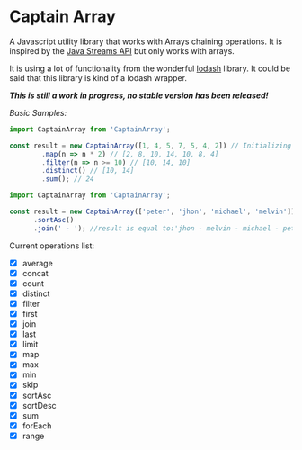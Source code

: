Captain Array
=

A Javascript utility library that works with Arrays chaining operations. It is
inspired by the [Java Streams API](https://docs.oracle.com/javase/8/docs/api/?java/util/stream/Stream.html) but only
works with arrays.

It is using a lot of functionality from the wonderful [lodash](https://github.com/lodash/lodash) library. 
It could be said that this library is kind of a lodash wrapper.

**_This is still a work in progress, no stable version has been released!_**

*Basic Samples:*

```javascript
import CaptainArray from 'CaptainArray';

const result = new CaptainArray([1, 4, 5, 7, 5, 4, 2]) // Initializing Array
        .map(n => n * 2) // [2, 8, 10, 14, 10, 8, 4]
        .filter(n => n >= 10) // [10, 14, 10]
        .distinct() // [10, 14]
        .sum(); // 24
```

```javascript
import CaptainArray from 'CaptainArray';

const result = new CaptainArray(['peter', 'jhon', 'michael', 'melvin']) // Initializing Array
      .sortAsc()
      .join(' - '); //result is equal to:'jhon - melvin - michael - peter';
```

Current operations list:

* [x] average
* [x] concat
* [x] count
* [x] distinct
* [x] filter
* [x] first
* [x] join
* [x] last
* [x] limit
* [x] map
* [x] max
* [x] min
* [x] skip
* [x] sortAsc
* [x] sortDesc
* [x] sum
* [x] forEach
* [x] range